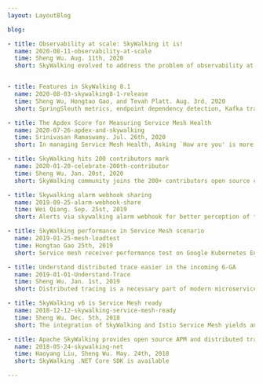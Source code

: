 ```yaml
---
layout: LayoutBlog

blog:

- title: Observability at scale: SkyWalking it is!
  name: 2020-08-11-observability-at-scale
  time: Sheng Wu. Aug. 11th, 2020
  short: SkyWalking evolved to address the problem of observability at scale, and grew from a pure tracing system to a feature-rich observability platform that is now used to analyze deployments that collect tens of billions of traces per day.


- title: Features in SkyWalking 8.1
  name: 2020-08-03-skywalking8-1-release
  time: Sheng Wu, Hongtao Gao, and Tevah Platt. Aug. 3rd, 2020
  short: SpringSleuth metrics, endpoint dependency detection, Kafka transport traces and metrics

- title: The Apdex Score for Measuring Service Mesh Health
  name: 2020-07-26-apdex-and-skywalking
  time: Srinivasan Ramaswamy. Jul. 26th, 2020
  short: In managing Service Mesh Health, Asking `How are you' is more profound than `What are your symptoms'. Apdex goes a long way in helping this.

- title: SkyWalking hits 200 contributors mark
  name: 2020-01-20-celebrate-200th-contributor
  time: Sheng Wu. Jan. 20st, 2020
  short: SkyWalking community joins the 200+ contributors open source club

- title: Skywalking alarm webhook sharing
  name: 2019-09-25-alarm-webhook-share
  time: Wei Qiang. Sep. 25st, 2019
  short: Alerts via skywalking alarm webhook for better perception of tracing

- title: SkyWalking performance in Service Mesh scenario
  name: 2019-01-25-mesh-loadtest
  time: Hongtao Gao 25th, 2019
  short: Service mesh receiver performance test on Google Kubernetes Engine.

- title: Understand distributed trace easier in the incoming 6-GA
  name: 2019-01-01-Understand-Trace
  time: Sheng Wu. Jan. 1st, 2019
  short: Distributed tracing is a necessary part of modern microservices architecture, but how to understand or use distributed tracing data is unclear to some end users. This blog overviews typical distributed tracing use cases with new visualization features in SkyWalking v6.

- title: SkyWalking v6 is Service Mesh ready
  name: 2018-12-12-skywalking-service-mesh-ready
  time: Sheng Wu. Dec. 5th, 2018
  short: The integration of SkyWalking and Istio Service Mesh yields an essential open-source tool for resolving the chaos created by the proliferation of siloed, cloud-based services.

- title: Apache SkyWalking provides open source APM and distributed tracing in .NET Core field
  name: 2018-05-24-skywalking-net
  time: Haoyang Liu, Sheng Wu. May. 24th, 2018
  short: SkyWalking .NET Core SDK is available

---
```

